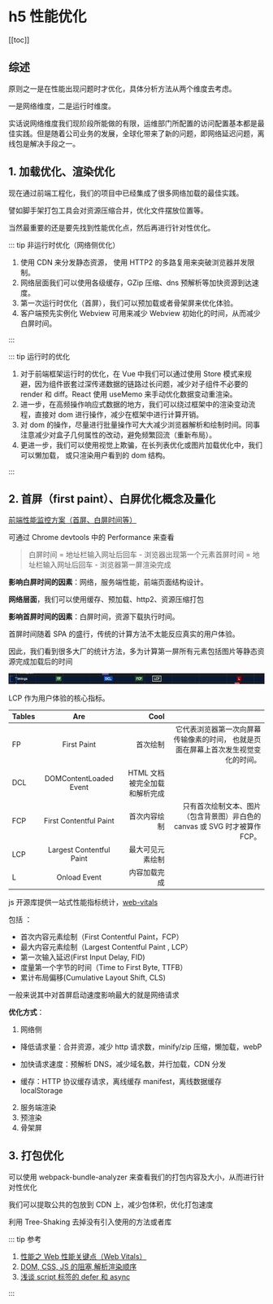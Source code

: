 # h5 性能优化

[[toc]]

## 综述

原则之一是在性能出现问题时才优化，具体分析方法从两个维度去考虑。

一是网络维度，二是运行时维度。

实话说网络维度我们现阶段所能做的有限，运维部门所配置的访问配置基本都是最佳实践。但是随着公司业务的发展，全球化带来了新的问题，即网络延迟问题，离线包是解决手段之一。

## 1. 加载优化、渲染优化

现在通过前端工程化，我们的项目中已经集成了很多网络加载的最佳实践。

譬如脚手架打包工具会对资源压缩合并，优化文件摆放位置等。

当然最重要的还是要先找到性能优化点，然后再进行针对性优化。

::: tip 非运行时优化（网络侧优化）

1. 使用 CDN 来分发静态资源， 使用 HTTP2 的多路复用来突破浏览器并发限制。
2. 网络层面我们可以使用各级缓存，GZip 压缩、dns 预解析等加快资源到达速度。
3. 第一次运行时优化（首屏），我们可以预加载或者骨架屏来优化体验。
4. 客户端预先实例化 Webview 可用来减少 Webview 初始化的时间，从而减少白屏时间。

:::

::: tip 运行时的优化

1. 对于前端框架运行时的优化，在 Vue 中我们可以通过使用 Store 模式来规避，因为组件嵌套过深传递数据的链路过长问题，减少对子组件不必要的 render 和 diff。React 使用 useMemo 来手动优化数据变动重渲染。
2. 进一步，在高频操作响应式数据的地方，我们可以绕过框架中的渲染变动流程，直接对 dom 进行操作，减少在框架中进行计算开销。
3. 对 dom 的操作，尽量进行批量操作可大大减少浏览器解析和绘制时间。同事注意减少对盒子几何属性的改动，避免频繁回流（重新布局）。
4. 更进一步，我们可以使用视觉上欺骗，在长列表优化或图片加载优化中，我们可以懒加载， 或只渲染用户看到的 dom 结构。

:::

## 2. 首屏（first paint）、白屏优化概念及量化

[前端性能监控方案（首屏、白屏时间等）](https://juejin.cn/post/6844904020482457613)

可通过 Chrome devtools 中的 Performance 来查看

> 白屏时间 = 地址栏输入网址后回车 - 浏览器出现第一个元素首屏时间 = 地址栏输入网址后回车 - 浏览器第一屏渲染完成

**影响白屏时间的因素**：网络，服务端性能，前端页面结构设计。

**网络层面**，我们可以使用缓存、预加载、http2、资源压缩打包

**影响首屏时间的因素**：白屏时间，资源下载执行时间。

首屏时间随着 SPA 的盛行，传统的计算方法不太能反应真实的用户体验。

因此，我们看到很多大厂的统计方法，多为计算第一屏所有元素包括图片等静态资源完成加载后的时间

![](./images/performance-optimization_1.png)

LCP 作为用户体验的核心指标。

| Tables |           Are            |                          Cool |                                                                                     |
| ------ | :----------------------: | ----------------------------: | ----------------------------------------------------------------------------------: |
| FP     |       First Paint        |                      首次绘制 | 它代表浏览器第一次向屏幕传输像素的时间， 也就是页面在屏幕上首次发生视觉变化的时间。 |
| DCL    |  DOMContentLoaded Event  | HTML 文档被完全加载和解析完成 |                                                                                     |
| FCP    |  First Contentful Paint  |                  首次内容绘制 |         只有首次绘制文本、图片（包含背景图）非白色的 canvas 或 SVG 时才被算作 FCP。 |
| LCP    | Largest Contentful Paint |              最大可见元素绘制 |                                                                                     |
| L      |       Onload Event       |                  内容加载完成 |                                                                                     |

js 开源库提供一站式性能指标统计，[web-vitals](https://github.com/GoogleChrome/web-vitals)

包括 ：

- 首次内容元素绘制（First Contentful Paint，FCP）
- 最大内容元素绘制（Largest Contentful Paint , LCP）
- 第一次输入延迟(First Input Delay, FID)
- 度量第一个字节的时间（Time to First Byte, TTFB）
- 累计布局偏移(Cumulative Layout Shift, CLS)

一般来说其中对首屏启动速度影响最大的就是网络请求

**优化方式**：

1. 网络侧

- 降低请求量：合并资源，减少 http 请求数，minify/zip 压缩，懒加载，webP

- 加快请求速度：预解析 DNS，减少域名数，并行加载，CDN 分发
- 缓存：HTTP 协议缓存请求，离线缓存 manifest，离线数据缓存 localStorage

2. 服务端渲染
3. 预渲染
4. 骨架屏

## 3. 打包优化

可以使用 webpack-bundle-analyzer 来查看我们的打包内容及大小，从而进行针对性优化

我们可以提取公共的包放到 CDN 上，减少包体积，优化打包速度

利用 Tree-Shaking 去掉没有引入使用的方法或者库

::: tip 参考

1. [性能之 Web 性能关键点（Web Vitals）](https://juejin.cn/post/6854573212177694733#heading-13)
2. [DOM, CSS, JS 的阻塞,解析渲染顺序](https://juejin.cn/post/6844903896343642125)
3. [浅谈 script 标签的 defer 和 async](https://juejin.cn/post/6844903560879013896)

:::
